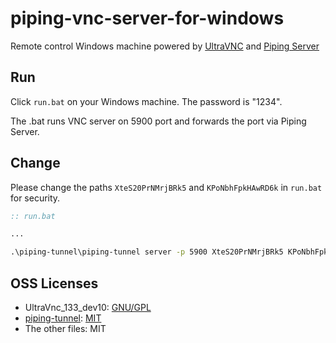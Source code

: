 # piping-vnc-server-for-windows

Remote control Windows machine powered by [UltraVNC](https://www.uvnc.com/) and [Piping Server](https://github.com/nwtgck/piping-server)

## Run

Click `run.bat` on your Windows machine. The password is "1234".

The .bat runs VNC server on 5900 port and forwards the port via Piping Server.

## Change

Please change the paths `XteS20PrNMrjBRk5` and `KPoNbhFpkHAwRD6k` in `run.bat` for security.

```bat
:: run.bat

...

.\piping-tunnel\piping-tunnel server -p 5900 XteS20PrNMrjBRk5 KPoNbhFpkHAwRD6k
```

## OSS Licenses

* UltraVnc_133_dev10: [GNU/GPL](https://github.com/ultravnc/UltraVNC/blob/main/LICENSE)
* [piping-tunnel](https://github.com/nwtgck/go-piping-tunnel): [MIT](https://github.com/nwtgck/go-piping-tunnel/blob/develop/LICENSE)
* The other files: MIT
